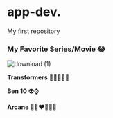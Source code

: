 # app-dev.
My first repository

### **My Favorite Series/Movie** 😂

![download (1)](https://github.com/user-attachments/assets/46b1b286-7200-457b-a082-3dfd8a02a0ff)

**Transformers** :robot:🚗🤸‍♀️🤖

**Ben 10** 👽⌚

**Arcane** 🥊👩‍❤️‍💋‍👩🧁













